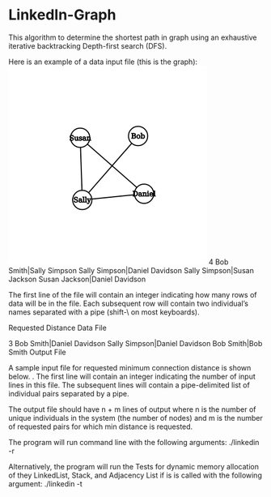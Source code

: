 # LinkedIn-Graph
This algorithm to determine the shortest path in graph using an exhaustive iterative backtracking Depth-first search (DFS). 


Here is an example of a data input file (this is the graph):
![alt text](https://github.com/JaimeGoB/LinkedIn-Graph/blob/master/graph.png)
4
Bob Smith|Sally Simpson
Sally Simpson|Daniel Davidson
Sally Simpson|Susan Jackson
Susan Jackson|Daniel Davidson

The first line of the file will contain an integer indicating how many rows of data will
be in the file. Each subsequent row will contain two individual’s names separated
with a pipe (shift-\ on most keyboards).

Requested Distance Data File

3
Bob Smith|Daniel Davidson
Sally Simpson|Daniel Davidson
Bob Smith|Bob Smith
Output File

A sample input file for requested minimum connection distance is shown below. .
The first line will contain an integer indicating the number of input lines in this file.
The subsequent lines will contain a pipe-delimited list of individual pairs separated
by a pipe. 


The output file should have n + m lines of output where n is the number
of unique individuals in the system (the number of nodes) and m is the number of
requested pairs for which min distance is requested.


The program will run command line with the
following arguments:
./linkedin -r <ConnectionsDatafile> <RequestedConnections>
<OutputFile>

Alternatively, the program will run the Tests for dynamic memory allocation of they LinkedList, Stack, and Adjacency List if is is called with the following argument:
./linkedin -t
